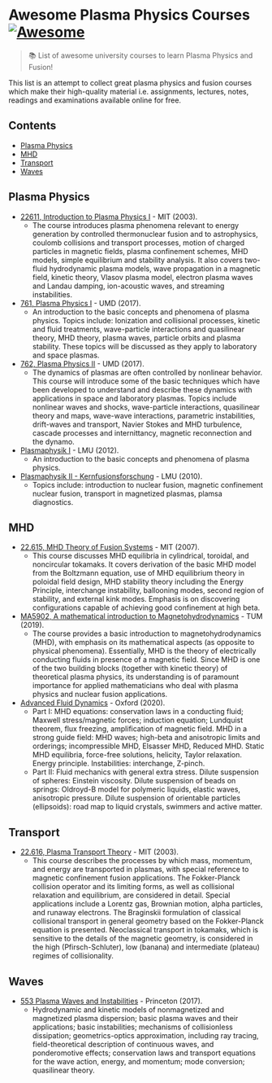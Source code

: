 # Awesome Plasma Physics Courses [![Awesome](https://awesome.re/badge.svg)](https://awesome.re)
> :books: List of awesome university courses to learn Plasma Physics and Fusion!

This list is an attempt to collect great plasma physics and fusion courses which make their high-quality material i.e. assignments, lectures, notes, readings and examinations available online for free.

## Contents

- [Plasma Physics](#plasma-physics)
- [MHD](#mhd)
- [Transport](#transport)
- [Waves](#waves)

## Plasma Physics

- [22611, Introduction to Plasma Physics I](https://ocw.mit.edu/courses/nuclear-engineering/22-611j-introduction-to-plasma-physics-i-fall-2003/index.htm) - MIT (2003).
	- The course introduces plasma phenomena relevant to energy generation by controlled thermonuclear fusion and to astrophysics, coulomb collisions and transport processes, motion of charged particles in magnetic fields, plasma confinement schemes, MHD models, simple equilibrium and stability analysis. It also covers two-fluid hydrodynamic plasma models, wave propagation in a magnetic field, kinetic theory, Vlasov plasma model, electron plasma waves and Landau damping, ion-acoustic waves, and streaming instabilities.
- [761, Plasma Physics I](http://www.terpconnect.umd.edu/~drake/classes/physics761/) - UMD (2017).
	- An introduction to the basic concepts and phenomena of plasma physics. Topics include: Ionization and collisional processes, kinetic and fluid treatments, wave-particle interactions and quasilinear theory, MHD theory, plasma waves, particle orbits and plasma stability. These topics will be discussed as they apply to laboratory and space plasmas.
- [762, Plasma Physics II](http://www.terpconnect.umd.edu/~drake/classes/physics762/) - UMD (2017).
	- The dynamics of plasmas are often controlled by nonlinear behavior. This course will introduce some of the basic techniques which have been developed  to understand and describe these dynamics with applications in space and laboratory plasmas. Topics include nonlinear waves and shocks, wave-particle interactions, quasilinear theory and maps, wave-wave interactions, parametric instabilities, drift-waves and transport, Navier Stokes and MHD turbulence, cascade processes and internittancy, magnetic reconnection and the dynamo.
- [Plasmaphysik I](https://www.physik.uni-muenchen.de/lehre/vorlesungen/wise_19_20/A_Plasmaphysik/vorlesung/index.html) - LMU (2012).
	- An introduction to the basic concepts and phenomena of plasma physics.
- [Plasmaphysik II - Kernfusionsforschung](https://www.physik.uni-muenchen.de/lehre/vorlesungen/sose_20/A_PlasmaphysikII/vorlesung/index.html) - LMU (2010).
	- Topics include: introduction to nuclear fusion, magnetic confinement nuclear fusion, transport in magnetized plasmas, plamsa diagnostics.

## MHD

- [22.615, MHD Theory of Fusion Systems](https://ocw.mit.edu/courses/nuclear-engineering/22-615-mhd-theory-of-fusion-systems-spring-2007/) - MIT (2007).
	- This course discusses MHD equilibria in cylindrical, toroidal, and noncircular tokamaks. It covers derivation of the basic MHD model from the Boltzmann equation, use of MHD equilibrium theory in poloidal field design, MHD stability theory including the Energy Principle, interchange instability, ballooning modes, second region of stability, and external kink modes. Emphasis is on discovering configurations capable of achieving good confinement at high beta.
- [MA5902, A mathematical introduction to Magnetohydrodynamics](https://www-m16.ma.tum.de/Allgemeines/MHD19) - TUM (2019).
	- The course provides a basic introduction to magnetohydrodynamics (MHD), with emphasis on its mathematical aspects (as opposite to physical phenomena). Essentially, MHD is the theory of electrically conducting fluids in presence of a magnetic field. Since MHD is one of the two building blocks (together with kinetic theory) of theoretical plasma physics, its understanding is of paramount importance for applied mathematicians who deal with plasma physics and nuclear fusion applications.
- [Advanced Fluid Dynamics](http://www-thphys.physics.ox.ac.uk/people/AlexanderSchekochihin/AdvFD/) - Oxford (2020).
	- Part I: MHD equations: conservation laws in a conducting fluid; Maxwell stress/magnetic forces; induction equation; Lundquist theorem, flux freezing, amplification of magnetic field. MHD in a strong guide field: MHD waves; high-beta and anisotropic limits and orderings; incompressible MHD, Elsasser MHD, Reduced MHD. Static MHD equilibria, force-free solutions, helicity, Taylor relaxation. Energy principle. Instabilities: interchange, Z-pinch.
	- Part II: Fluid mechanics with general extra stress. Dilute suspension of spheres: Einstein viscosity. Dilute suspension of beads on springs: Oldroyd-B model for polymeric liquids, elastic waves, anisotropic pressure. Dilute suspension of orientable particles (ellipsoids): road map to liquid crystals, swimmers and active matter.

## Transport

- [22.616, Plasma Transport Theory](https://ocw.mit.edu/courses/nuclear-engineering/22-616-plasma-transport-theory-fall-2003/) - MIT (2003).
	- This course describes the processes by which mass, momentum, and energy are transported in plasmas, with special reference to magnetic confinement fusion applications. The Fokker-Planck collision operator and its limiting forms, as well as collisional relaxation and equilibrium, are considered in detail. Special applications include a Lorentz gas, Brownian motion, alpha particles, and runaway electrons. The Braginskii formulation of classical collisional transport in general geometry based on the Fokker-Planck equation is presented. Neoclassical transport in tokamaks, which is sensitive to the details of the magnetic geometry, is considered in the high (Pfirsch-Schluter), low (banana) and intermediate (plateau) regimes of collisionality.

## Waves

- [553 Plasma Waves and Instabilities](http://www.princeton.edu/~idodin/ast.htm) - Princeton (2017).
	- Hydrodynamic and kinetic models of nonmagnetized and magnetized plasma dispersion; basic plasma waves and their applications; basic instabilities; mechanisms of collisionless dissipation; geometrics-optics approximation, including ray tracing, field-theoretical description of continuous waves, and ponderomotive effects; conservation laws and transport equations for the wave action, energy, and momentum; mode conversion; quasilinear theory.
